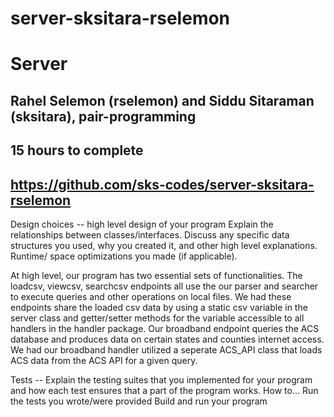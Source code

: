 # server-sksitara-rselemon
# Server 

## Rahel Selemon (rselemon) and Siddu Sitaraman (sksitara), pair-programming
## 15 hours to complete
## https://github.com/sks-codes/server-sksitara-rselemon



Design choices -- high level design of your program
Explain the relationships between classes/interfaces.
Discuss any specific data structures you used, why you created it, and other high level explanations.
Runtime/ space optimizations you made (if applicable).

At high level, our program has two essential sets of functionalities. The loadcsv, viewcsv, searchcsv endpoints all use the our parser and searcher to execute queries and other operations on local files. We had these endpoints share the loaded csv data by using a static csv variable in the server class and getter/setter methods for the variable accessible to all handlers in the handler package. Our broadband endpoint queries the ACS database and produces data on certain states and counties internet access. We had our broadband handler utilized a seperate ACS_API class that loads ACS data from the ACS API for a given query.

Tests -- Explain the testing suites that you implemented for your program and how each test ensures that a part of the program works. 
How to…
Run the tests you wrote/were provided
Build and run your program

